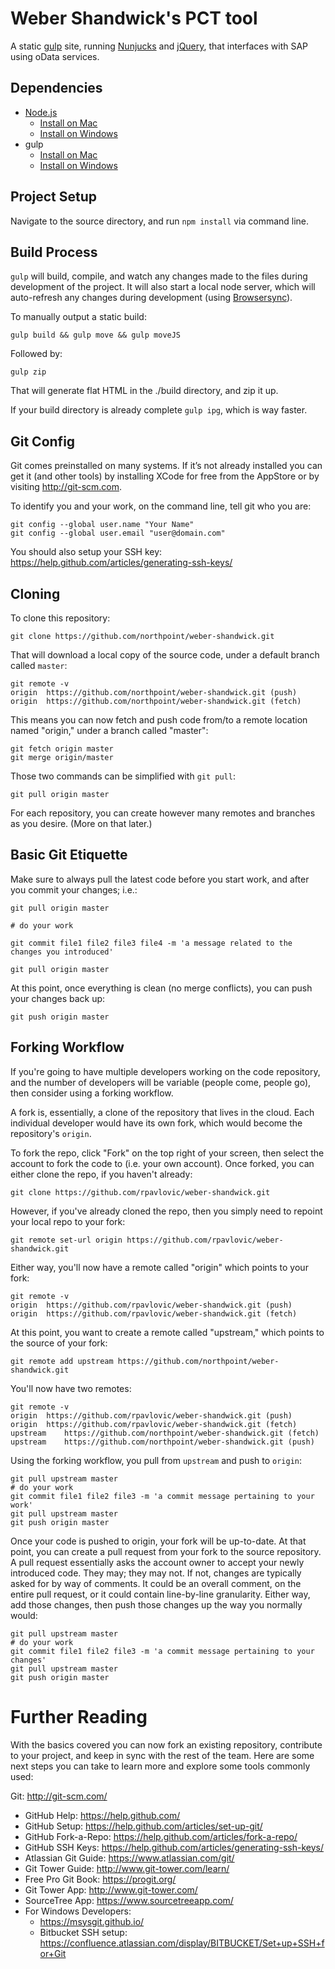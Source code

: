 # Weber Shandwick's PCT tool

A static [gulp](http://gulpjs.com/) site, running [Nunjucks](https://mozilla.github.io/nunjucks/) and [jQuery](https://jquery.com/), that interfaces with SAP using oData services.

## Dependencies

* [Node.js](https://nodejs.org/en/)
    * [Install on Mac](https://treehouse.github.io/installation-guides/mac/node-mac.html)
    * [Install on Windows](http://blueashes.com/2011/web-development/install-nodejs-on-windows/)
* gulp
    * [Install on Mac](https://travismaynard.com/writing/getting-started-with-gulp)
    * [Install on Windows](http://omcfarlane.co.uk/install-gulp-js-windows/)

## Project Setup

Navigate to the source directory, and run `npm install` via command line.

## Build Process

`gulp` will build, compile, and watch any changes made to the files during development of the project. It will also start a local node server, which will auto-refresh any changes during development (using [Browsersync](https://www.browsersync.io/)).

To manually output a static build:

`gulp build && gulp move && gulp moveJS`

Followed by:

`gulp zip`

That will generate flat HTML in the ./build directory, and zip it up.

If your build directory is already complete `gulp ipg`, which is way faster.

## Git Config

Git comes preinstalled on many systems. If it’s not already installed you can get it (and other tools) by installing XCode for free from the AppStore or by visiting http://git-scm.com.

To identify you and your work, on the command line, tell git who you are:

```
git config --global user.name "Your Name"
git config --global user.email "user@domain.com"
```

You should also setup your SSH key: https://help.github.com/articles/generating-ssh-keys/

## Cloning

To clone this repository:

```
git clone https://github.com/northpoint/weber-shandwick.git
```

That will download a local copy of the source code, under a default branch called `master`:

```
git remote -v
origin  https://github.com/northpoint/weber-shandwick.git (push)
origin  https://github.com/northpoint/weber-shandwick.git (fetch)
```

This means you can now fetch and push code from/to a remote location named "origin," under a branch called "master":

```
git fetch origin master
git merge origin/master
```

Those two commands can be simplified with `git pull`:

```
git pull origin master
```

For each repository, you can create however many remotes and branches as you desire. (More on that later.)

## Basic Git Etiquette

Make sure to always pull the latest code before you start work, and after you commit your changes; i.e.:

```
git pull origin master

# do your work

git commit file1 file2 file3 file4 -m 'a message related to the changes you introduced'

git pull origin master
```

At this point, once everything is clean (no merge conflicts), you can push your changes back up:

```
git push origin master
```

## Forking Workflow

If you're going to have multiple developers working on the code repository, and the number of developers will be variable (people come, people go), then consider using a forking workflow.

A fork is, essentially, a clone of the repository that lives in the cloud. Each individual developer would have its own fork, which would become the repository's `origin`.

To fork the repo, click "Fork" on the top right of your screen, then select the account to fork the code to (i.e. your own account). Once forked, you can either clone the repo, if you haven't already:

```
git clone https://github.com/rpavlovic/weber-shandwick.git
```

However, if you've already cloned the repo, then you simply need to repoint your local repo to your fork:

```
git remote set-url origin https://github.com/rpavlovic/weber-shandwick.git
```

Either way, you'll now have a remote called "origin" which points to your fork:

```
git remote -v
origin  https://github.com/rpavlovic/weber-shandwick.git (push)
origin  https://github.com/rpavlovic/weber-shandwick.git (fetch)
```

At this point, you want to create a remote called "upstream," which points to the source of your fork:

```
git remote add upstream https://github.com/northpoint/weber-shandwick.git 
```

You'll now have two remotes:

```
git remote -v 
origin  https://github.com/rpavlovic/weber-shandwick.git (push)
origin  https://github.com/rpavlovic/weber-shandwick.git (fetch)
upstream    https://github.com/northpoint/weber-shandwick.git (fetch)
upstream    https://github.com/northpoint/weber-shandwick.git (push)
```

Using the forking workflow, you pull from `upstream` and push to `origin`:

```
git pull upstream master
# do your work
git commit file1 file2 file3 -m 'a commit message pertaining to your work'
git pull upstream master
git push origin master
```

Once your code is pushed to origin, your fork will be up-to-date. At that point, you can create a pull request from your fork to the source repository. A pull request essentially asks the account owner to accept your newly introduced code. They may; they may not. If not, changes are typically asked for by way of comments. It could be an overall comment, on the entire pull request, or it could contain line-by-line granularity. Either way, add those changes, then push those changes up the way you normally would:

```
git pull upstream master
# do your work
git commit file1 file2 file3 -m 'a commit message pertaining to your changes'
git pull upstream master
git push origin master
```

# Further Reading

With the basics covered you can now fork an existing repository, contribute to your project, and keep in sync with the rest of the team. Here are some next steps you can take to learn more and explore some tools commonly used:

Git: http://git-scm.com/
* GitHub Help: https://help.github.com/
* GitHub Setup: https://help.github.com/articles/set-up-git/
* GitHub Fork-a-Repo: https://help.github.com/articles/fork-a-repo/
* GitHub SSH Keys: https://help.github.com/articles/generating-ssh-keys/
* Atlassian Git Guide: https://www.atlassian.com/git/
* Git Tower Guide: http://www.git-tower.com/learn/
* Free Pro Git Book: https://progit.org/
* Git Tower App: http://www.git-tower.com/
* SourceTree App: https://www.sourcetreeapp.com/
* For Windows Developers: 
    * https://msysgit.github.io/
    * Bitbucket SSH setup: https://confluence.atlassian.com/display/BITBUCKET/Set+up+SSH+for+Git 
